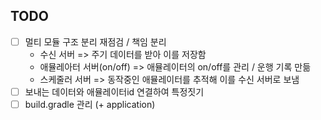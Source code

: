## TODO

- [ ] 멀티 모듈 구조 분리 재점검 / 책임 분리
  - 수신 서버 => 주기 데이터를 받아 이를 저장함
  - 애뮬레아터 서버(on/off) => 애뮬레이터의 on/off를 관리 / 운행 기록 만듦
  - 스케줄러 서버 => 동작중인 애뮬레이터를 추적해 이를 수신 서버로 보냄
- [ ] 보내는 데이터와 애뮬레이터id 연결하여 특정짓기
- [ ] build.gradle 관리 (+ application)